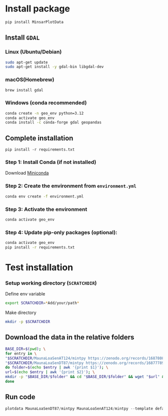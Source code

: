 # Install package
```bash
pip install MinsarPlotData
```
## Install `GDAL`
### Linux (Ubuntu/Debian)
```bash
sudo apt-get update
sudo apt-get install -y gdal-bin libgdal-dev
```
### macOS(Homebrew)
```bash
brew install gdal
```
### Windows (conda recommended)
```bash
conda create -n geo_env python=3.12
conda activate geo_env
conda install -c conda-forge gdal geopandas
```
## Complete installation

```
pip install -r requirements.txt
```


### Step 1: Install Conda (if not installed)
Download [Miniconda](https://docs.conda.io/en/latest/miniconda.html)

### Step 2: Create the environment from `environment.yml`
```bash
conda env create -f environment.yml
```

### Step 3: Activate the environment
```bash
conda activate geo_env
```

### Step 4: Update pip-only packages (optional):
```bash
conda activate geo_env
pip install -r requirements.txt
```

# Test installation

### Setup working directory (`SCRATCHDIR`)
Define env variable
```bash
export SCRATCHDIR=*Add/your/path*
```
Make directory
```bash
mkdir -p $SCRATCHDIR
```

## Download the data in the relative folders
```bash
BASE_DIR=$(pwd); \
for entry in \
"$SCRATCHDIR/MaunaLoaSenAT124/mintpy https://zenodo.org/records/16878080/files/S1_IW23_124_0059_0063_20150530_XXXXXXXX_N18623_N20314_W156162_W154265.he5?download=1" \
"$SCRATCHDIR/MaunaLoaSenDT87/mintpy https://zenodo.org/records/16877789/files/S1_IW12_087_0527_0531_20141116_XXXXXXXX_N18797_N20241_W156282_W154398.he5?download=1"; \
do folder=$(echo $entry | awk '{print $1}'); \
url=$(echo $entry | awk '{print $2}'); \
mkdir -p "$BASE_DIR/$folder" && cd "$BASE_DIR/$folder" && wget "$url" && cd "$BASE_DIR"; \
done
```

## Run code
```python
plotdata MaunaLoaSenDT87/mintpy MaunaLoaSenAT124/mintpy --template default  --period 20181001:20191031 --ref-lalo 19.50068 -155.55856 --resolution '01s' --contour 2 --lalo 19.461,-155.558 --num-vectors 40
```



